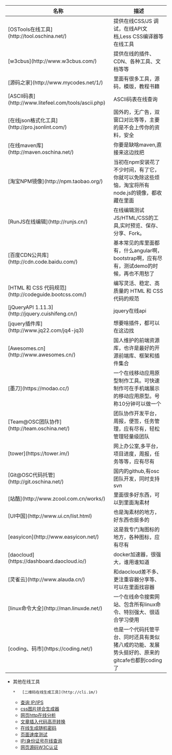 <table>
<thead>
<tr>
<th>名称</th>
<th>描述</th>
</tr>
</thead>
<tbody>
<tr>
<td>[OSTools在线工具](http://tool.oschina.net/)</td>
<td>提供在线CSS/JS 调试，在线API文档,Less CSS编译器等在线工具</td>
</tr>
<tr>
<td>[w3cbus](http://www.w3cbus.com/)</td>
<td>提供在线的插件、CDN、各种工具、文档等等</td>
</tr>
<tr>
<td>[源码之家](http://www.mycodes.net/1/)</td>
<td>里面有很多工具，源码，模版，教程书籍</td>
</tr>
<tr>
<td>[ASCII码表](http://www.litefeel.com/tools/ascii.php)</td>
<td>ASCII码表在线查询</td>
</tr>
<tr>
<td>[在线json格式化工具](http://pro.jsonlint.com/)</td>
<td>国外的，无广告，双窗口对比等等，主要的是不会上传你的资料，安全</td>
</tr>
<tr>
<td>[在线maven库](http://maven.oschina.net/)</td>
<td>你要是缺啥maven,直接来这边找把</td>
</tr>
<tr>
<td>[淘宝NPM镜像](http://npm.taobao.org/)</td>
<td>当初在npm安装花了不少时间，有了它，你就可以免除这些烦恼，淘宝将所有node.js的镜像，都收藏在里面</td>
</tr>
<tr>
<td>[RunJS在线编辑](http://runjs.cn/)</td>
<td>在线编辑测试JS/HTML/CSS的工具,实时预览、保存、分享、Fork。</td>
</tr>
<tr>
<td>[百度CDN公共库](http://cdn.code.baidu.com/)</td>
<td>基本常见的库里面都有，什么angular啊，bootstrap啊，应有尽有，测试demo的时候，再也不用愁了</td>
</tr>
<tr>
<td>[HTML 和 CSS 代码规范](http://codeguide.bootcss.com/)</td>
<td>编写灵活、稳定、高质量的 HTML 和 CSS 代码的规范</td>
</tr>
<tr>
<td>[jQueryAPI 1.11.3](http://jquery.cuishifeng.cn/)</td>
<td>jquery在线api</td>
</tr>
<tr>
<td>[jquery插件库](http://www.jq22.com/jq4-jq3)</td>
<td>想要啥插件，都可以在这边找</td>
</tr>
<tr>
<td>[Awesomes.cn](http://www.awesomes.cn/)</td>
<td>国人维护的前端资源库，也许是最好的开源前端库、框架和插件集合</td>
</tr>
<tr>
<td>[墨刀](https://modao.cc/)</td>
<td>一个在线移动应用原型制作工具。可快速制作可在手机端展示的移动应用原型。号称10分钟可以做一个</td>
</tr>
<tr>
<td>[Team@OSC团队协作](http://team.oschina.net/)</td>
<td>团队协作开发平台，周报，便签，任务管理，应有尽有，轻松管理轻量级团队</td>
</tr>
<tr>
<td>[tower](https://tower.im/)</td>
<td>网上办公室,多平台，项目进度，周报，任务等等，应有尽有</td>
</tr>
<tr>
<td>[Git@OSC代码托管](http://git.oschina.net/)</td>
<td>国内的github,有osc团队开发，同时支持svn</td>
</tr>
<tr>
<td>[站酷](http://www.zcool.com.cn/works/)</td>
<td>里面很多好东西，可以到里面淘素材</td>
</tr>
<tr>
<td>[UI中国](http://www.ui.cn/list.html)</td>
<td>也是淘素材的地方，好东西也挺多的</td>
</tr>
<tr>
<td>[easyicon](http://www.easyicon.net/)</td>
<td>这是我专门淘图标的地方，各种图标，应有尽有</td>
</tr>
<tr>
<td>[daocloud](https://dashboard.daocloud.io/)</td>
<td>docker加速器，很强大，谁用谁知道</td>
</tr>
<tr>
<td>[灵雀云](http://www.alauda.cn/)</td>
<td>和daocloud差不多、更注重容器分享等、可以在里面找容器</td>
</tr>
<tr>
<td>[linux命令大全](http://man.linuxde.net/)</td>
<td>一个在线命令搜索网站、包含所有linux命令、特别强大、很适合学习使用</td>
</tr>
<tr>
<td>[coding、码市](https://coding.net/)</td>
<td>也是一个代码托管平台、同时还具有类似猪八戒的功能、发展势头挺好的、原来的gitcafe也都到coding了</td>
</tr>
</tbody>
</table>

*   其他在线工具

        *   [二维码在线生成工具](http://cli.im/)
    *   [查询 IP/IPS](http://ips.ifeng.com/location.do)
    *   [css图片拼合生成器](http://www.cn.spritegen.website-performance.org/)
    *   [网页http在线分析](http://tools.pingdom.com/fpt/)
    *   [文章插入代码高亮转换](http://liuhonghe.me/code/)
    *   [在线生成随机密码](http://randomkeygen.com/)
    *   [页面速度测试](http://www.webpagetest.org/compare?pssid=131120_HV_86a52e8cf118d242843bb5cd91939c50)
    *   [IP/身份证号在线查询](http://www.ip138.com/)
    *   [网页源码W3C认证](http://validator.w3.org/#validate_by_input)